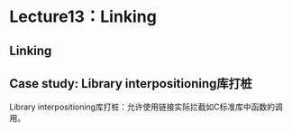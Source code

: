 # Lecture13：Linking

## Linking

## Case study: Library interpositioning库打桩

Library interpositioning库打桩：允许使用链接实际拦截如C标准库中函数的调用。


